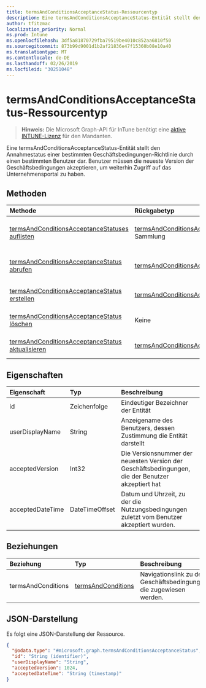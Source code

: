 ```yaml
---
title: termsAndConditionsAcceptanceStatus-Ressourcentyp
description: Eine termsAndConditionsAcceptanceStatus-Entität stellt den Annahmestatus einer bestimmten Geschäftsbedingungen-Richtlinie durch einen bestimmten Benutzer dar. Benutzer müssen die neueste Version der Geschäftsbedingungen akzeptieren, um weiterhin Zugriff auf das Unternehmensportal zu haben.
author: tfitzmac
localization_priority: Normal
ms.prod: Intune
ms.openlocfilehash: 3df5a81870729fba79519be4010c852aa6810f50
ms.sourcegitcommit: 873b99d9001d1b2af21836e47f15360b08e10a40
ms.translationtype: MT
ms.contentlocale: de-DE
ms.lasthandoff: 02/26/2019
ms.locfileid: "30251048"
---
```

# <a name="termsandconditionsacceptancestatus-resource-type"></a>termsAndConditionsAcceptanceStatus-Ressourcentyp

> **Hinweis:** Die Microsoft Graph-API für InTune benötigt eine [aktive INTUNE-Lizenz](https://go.microsoft.com/fwlink/?linkid=839381) für den Mandanten.

Eine termsAndConditionsAcceptanceStatus-Entität stellt den Annahmestatus einer bestimmten Geschäftsbedingungen-Richtlinie durch einen bestimmten Benutzer dar. Benutzer müssen die neueste Version der Geschäftsbedingungen akzeptieren, um weiterhin Zugriff auf das Unternehmensportal zu haben.

## <a name="methods"></a>Methoden
|Methode|Rückgabetyp|Beschreibung|
|:---|:---|:---|
|[termsAndConditionsAcceptanceStatuses auflisten](../api/intune-companyterms-termsandconditionsacceptancestatus-list.md)|[termsAndConditionsAcceptanceStatus](../resources/intune-companyterms-termsandconditionsacceptancestatus.md)-Sammlung|Auflisten von Eigenschaften und Beziehungen der [termsAndConditionsAcceptanceStatus](../resources/intune-companyterms-termsandconditionsacceptancestatus.md)-Objekte.|
|[termsAndConditionsAcceptanceStatus abrufen](../api/intune-companyterms-termsandconditionsacceptancestatus-get.md)|[termsAndConditionsAcceptanceStatus](../resources/intune-companyterms-termsandconditionsacceptancestatus.md)|Lesen von Eigenschaften und Beziehungen des [termsAndConditionsAcceptanceStatus](../resources/intune-companyterms-termsandconditionsacceptancestatus.md)-Objekts.|
|[termsAndConditionsAcceptanceStatus erstellen](../api/intune-companyterms-termsandconditionsacceptancestatus-create.md)|[termsAndConditionsAcceptanceStatus](../resources/intune-companyterms-termsandconditionsacceptancestatus.md)|Erstellen eines neuen [termsAndConditionsAcceptanceStatus](../resources/intune-companyterms-termsandconditionsacceptancestatus.md)-Objekts.|
|[termsAndConditionsAcceptanceStatus löschen](../api/intune-companyterms-termsandconditionsacceptancestatus-delete.md)|Keine|Löscht ein [termsAndConditionsAcceptanceStatus](../resources/intune-companyterms-termsandconditionsacceptancestatus.md)-Objekt.|
|[termsAndConditionsAcceptanceStatus aktualisieren](../api/intune-companyterms-termsandconditionsacceptancestatus-update.md)|[termsAndConditionsAcceptanceStatus](../resources/intune-companyterms-termsandconditionsacceptancestatus.md)|Aktualisieren der Eigenschaften eines [termsAndConditionsAcceptanceStatus](../resources/intune-companyterms-termsandconditionsacceptancestatus.md)-Objekts.|

## <a name="properties"></a>Eigenschaften
|Eigenschaft|Typ|Beschreibung|
|:---|:---|:---|
|id|Zeichenfolge|Eindeutiger Bezeichner der Entität|
|userDisplayName|String|Anzeigename des Benutzers, dessen Zustimmung die Entität darstellt|
|acceptedVersion|Int32|Die Versionsnummer der neuesten Version der Geschäftsbedingungen, die der Benutzer akzeptiert hat|
|acceptedDateTime|DateTimeOffset|Datum und Uhrzeit, zu der die Nutzungsbedingungen zuletzt vom Benutzer akzeptiert wurden.|

## <a name="relationships"></a>Beziehungen
|Beziehung|Typ|Beschreibung|
|:---|:---|:---|
|termsAndConditions|[termsAndConditions](../resources/intune-companyterms-termsandconditions.md)|Navigationslink zu den Geschäftsbedingungen, die zugewiesen werden.|

## <a name="json-representation"></a>JSON-Darstellung
Es folgt eine JSON-Darstellung der Ressource.
<!-- {
  "blockType": "resource",
  "keyProperty": "id",
  "@odata.type": "microsoft.graph.termsAndConditionsAcceptanceStatus"
}
-->
``` json
{
  "@odata.type": "#microsoft.graph.termsAndConditionsAcceptanceStatus",
  "id": "String (identifier)",
  "userDisplayName": "String",
  "acceptedVersion": 1024,
  "acceptedDateTime": "String (timestamp)"
}
```



